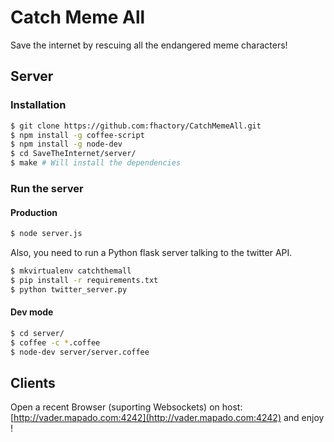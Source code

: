 Catch Meme All
===========
Save the internet by rescuing all the endangered meme characters!

## Server
### Installation
```bash
$ git clone https://github.com:fhactory/CatchMemeAll.git
$ npm install -g coffee-script
$ npm install -g node-dev
$ cd SaveTheInternet/server/
$ make # Will install the dependencies
```

### Run the server
#### Production
``` bash
$ node server.js
```

Also, you need to run a Python flask server talking to the twitter API.
```bash
$ mkvirtualenv catchthemall
$ pip install -r requirements.txt
$ python twitter_server.py
```

#### Dev mode
```bash
$ cd server/
$ coffee -c *.coffee
$ node-dev server/server.coffee
```

## Clients
Open a recent Browser (suporting Websockets) on host: [http://vader.mapado.com:4242](http://vader.mapado.com:4242) and enjoy !

